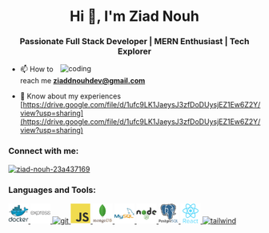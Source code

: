 <h1 align="center">Hi 👋, I'm Ziad Nouh</h1>
<h3 align="center">Passionate Full Stack Developer | MERN Enthusiast | Tech Explorer</h3>
<img align="right" width="400" alt="coding" src="https://media.giphy.com/media/v1.Y2lkPTc5MGI3NjExdjdhdDdtbHpvd3M5enV4dDMxYTJkdXRxc2h0dzQ3bGt0bTNpMm5yOSZlcD12MV9pbnRlcm5hbF9naWZfYnlfaWQmY3Q9Zw/760Fhvlzxl3IRemeOp/giphy.gif" />

- 📫 How to reach me **ziaddnouhdev@gmail.com**

- 📄 Know about my experiences [https://drive.google.com/file/d/1ufc9LK1JaeysJ3zfDoDUysjEZ1Ew6Z2Y/view?usp=sharing](https://drive.google.com/file/d/1ufc9LK1JaeysJ3zfDoDUysjEZ1Ew6Z2Y/view?usp=sharing)

<h3 align="left">Connect with me:</h3>
<p align="left">
<a href="https://linkedin.com/in/ziad-nouh-23a437169" target="blank"><img align="center" src="https://raw.githubusercontent.com/rahuldkjain/github-profile-readme-generator/master/src/images/icons/Social/linked-in-alt.svg" alt="ziad-nouh-23a437169" height="30" width="40" /></a>
</p>

<h3 align="left">Languages and Tools:</h3>
<p align="left"> <a href="https://www.docker.com/" target="_blank" rel="noreferrer"> <img src="https://raw.githubusercontent.com/devicons/devicon/master/icons/docker/docker-original-wordmark.svg" alt="docker" width="40" height="40"/> </a> <a href="https://expressjs.com" target="_blank" rel="noreferrer"> <img src="https://raw.githubusercontent.com/devicons/devicon/master/icons/express/express-original-wordmark.svg" alt="express" width="40" height="40"/> </a> <a href="https://git-scm.com/" target="_blank" rel="noreferrer"> <img src="https://www.vectorlogo.zone/logos/git-scm/git-scm-icon.svg" alt="git" width="40" height="40"/> </a> <a href="https://developer.mozilla.org/en-US/docs/Web/JavaScript" target="_blank" rel="noreferrer"> <img src="https://raw.githubusercontent.com/devicons/devicon/master/icons/javascript/javascript-original.svg" alt="javascript" width="40" height="40"/> </a> <a href="https://www.mongodb.com/" target="_blank" rel="noreferrer"> <img src="https://raw.githubusercontent.com/devicons/devicon/master/icons/mongodb/mongodb-original-wordmark.svg" alt="mongodb" width="40" height="40"/> </a> <a href="https://www.mysql.com/" target="_blank" rel="noreferrer"> <img src="https://raw.githubusercontent.com/devicons/devicon/master/icons/mysql/mysql-original-wordmark.svg" alt="mysql" width="40" height="40"/> </a> <a href="https://nodejs.org" target="_blank" rel="noreferrer"> <img src="https://raw.githubusercontent.com/devicons/devicon/master/icons/nodejs/nodejs-original-wordmark.svg" alt="nodejs" width="40" height="40"/> </a> <a href="https://www.postgresql.org" target="_blank" rel="noreferrer"> <img src="https://raw.githubusercontent.com/devicons/devicon/master/icons/postgresql/postgresql-original-wordmark.svg" alt="postgresql" width="40" height="40"/> </a> <a href="https://reactjs.org/" target="_blank" rel="noreferrer"> <img src="https://raw.githubusercontent.com/devicons/devicon/master/icons/react/react-original-wordmark.svg" alt="react" width="40" height="40"/> </a> <a href="https://tailwindcss.com/" target="_blank" rel="noreferrer"> <img src="https://www.vectorlogo.zone/logos/tailwindcss/tailwindcss-icon.svg" alt="tailwind" width="40" height="40"/> </a> </p>


